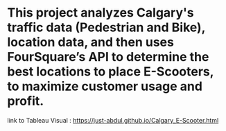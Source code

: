 # This project analyzes Calgary's traffic data (Pedestrian and Bike), location data, and then uses FourSquare’s API to determine the best locations to place E-Scooters, to maximize customer usage and profit. 

link to Tableau Visual : https://just-abdul.github.io/Calgary_E-Scooter.html
